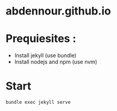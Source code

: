# abdennour.github.io


# Prequiesites :

 - Install jekyll (use bundle)
 - Install nodejs and npm (use nvm)

# Start

```sh
bundle exec jekyll serve
```
